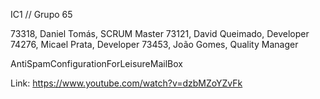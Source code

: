 ﻿IC1
//
Grupo 65

73318, Daniel Tomás, SCRUM Master
73121, David Queimado, Developer
74276, Micael Prata, Developer
73453, João Gomes, Quality Manager

AntiSpamConfigurationForLeisureMailBox 

Link: https://www.youtube.com/watch?v=dzbMZoYZvFk
